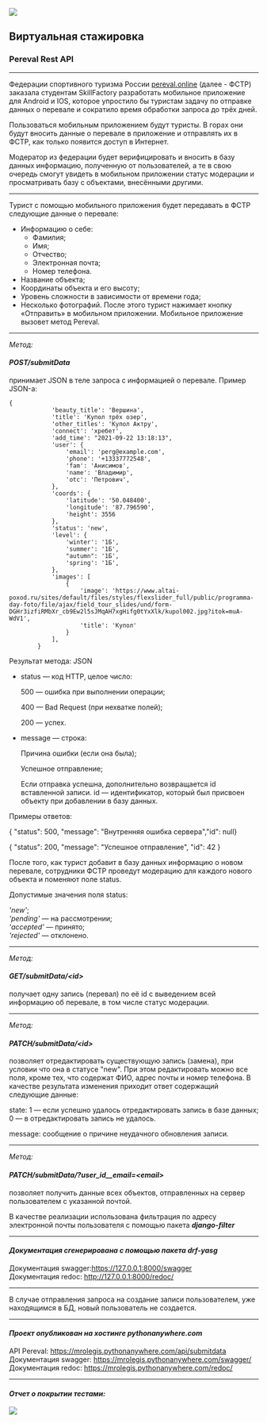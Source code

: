 ![](https://kartinki.pics/uploads/posts/2022-12/1671734665_kartinkin-net-p-kartinki-turizm-dlya-detei-pinterest-56.png)

  Виртуальная стажировка
-
 ### Pereval Rest API

***
Федерации спортивного туризма России  [<u>pereval.online</u>](https://pereval.online/) (далее - ФСТР) заказала 
студентам SkillFactory разработать мобильное приложение для Android и IOS, 
которое упростило бы туристам задачу по отправке данных о перевале и сократило время обработки запроса до трёх дней.

Пользоваться мобильным приложением будут туристы. В горах они будут вносить 
данные о перевале в приложение и отправлять их в ФСТР, как только появится доступ
в Интернет.

Модератор из федерации будет верифицировать и вносить в базу данных информацию,
полученную от пользователей, а те в свою очередь смогут увидеть в мобильном
приложении статус модерации и просматривать базу с объектами, внесёнными другими.
***
Турист с помощью мобильного приложения будет передавать в ФСТР следующие данные о перевале:

* Информацию о себе:
  * Фамилия;
  * Имя;
  * Отчество;
  * Электронная почта;
  * Номер телефона.
* Название объекта;
* Координаты объекта и его высоту;
* Уровень сложности в зависимости от времени года;
* Несколько фотографий.
После этого турист нажимает кнопку «Отправить» в мобильном приложении. Мобильное приложение вызовет метод Pereval.
***
_Метод:_

#### _**POST/submitData**_
принимает JSON в теле запроса с информацией о перевале. Пример JSON-а:

```
{
            'beauty_title': 'Вершина',
            'title': 'Купол трёх озер',
            'other_titles': 'Купол Актру',
            'connect': 'хребет',
            'add_time': "2021-09-22 13:18:13",
            'user': {
                'email': 'perg@example.com',
                'phone': '+13337772548',
                'fam': 'Анисимов',
                'name': 'Владимир',
                'otc': 'Петрович',
            },
            'coords': {
                'latitude': '50.048400',
                'longitude': '87.796590',
                'height': 3556
            },
            'status': 'new',
            'level': {
                'winter': '1Б',
                'summer': '1Б',
                "autumn": '1Б',
                'spring': '1Б',
            },
            'images': [
                {
                    'image': 'https://www.altai-poxod.ru/sites/default/files/styles/flexslider_full/public/programma-day-foto/file/ajax/field_tour_slides/und/form-DGHr3izfiRMbXr_cb9Ew2l5sJMqAH7xgHifg0tYxXlk/kupol002.jpg?itok=muA-WdV1',
                    'title': 'Купол'
                }
            ],
        }
```

Результат метода: JSON

* status — код HTTP, целое число:

  500 — ошибка при выполнении операции;

  400 — Bad Request (при нехватке полей);

  200 — успех.

* message — строка:

  Причина ошибки (если она была);

  Успешное отправление;

  Если отправка успешна, дополнительно возвращается id вставленной записи.
id — идентификатор, который был присвоен объекту при добавлении в базу данных.

Примеры oтветов:

{ "status": 500, "message": "Внутренняя ошибка сервера","id": null}

{ "status": 200, "message": "Успешное отправление", "id": 42 }

После того, как турист добавит в базу данных информацию о новом перевале, сотрудники ФСТР проведут модерацию для каждого нового объекта и поменяют поле status.

Допустимые значения поля status:

_'new'_;  
_'pending'_ — на рассмотрении;  
_'accepted'_ — принято;  
_'rejected'_ — отклонено.
*** 
_Метод:_
#### _**GET/submitData/\<id\>**_
получает одну запись (перевал) по её id с выведением всей информацию об перевале, в том числе статус модерации.
***
_Метод:_
#### _**PATCH/submitData/\<id\>**_

позволяет отредактировать существующую запись (замена), при условии что она в статусе "new". При этом редактировать можно все поля, кроме тех, что содержат ФИО, адрес почты и номер телефона. В качестве результата изменения приходит ответ содержащий следующие данные:

state:
1 — если успешно удалось отредактировать запись в базе данных;
0 — в отредактировать запись не удалось.

message: сообщение о причине неудачного обновления записи.
***
_Метод:_
#### _**PATCH/submitData/?user_id__email=\<email\>**_

позволяет получить данные всех объектов, отправленных на сервер пользователем с указанной почтой.

В качестве реализации использована фильтрация по адресу электронной почты пользователя с помощью пакета _**django-filter**_
***

#### _**Документация сгенерирована с помощью пакета drf-yasg**_

Документация swagger:<u>https://127.0.0.1:8000/swagger</u><br>
Документация redoc: <u>http://127.0.0.1:8000/redoc/</u>
***

В случае отправления запроса на создание записи пользователем, уже находящимся в БД, новый пользователь не создается.

***
#### _**Проект опубликован на хостинге pythonanywhere.com**_

API Pereval: <u>https://mrolegis.pythonanywhere.com/api/submitdata</u><br>
Документация swagger: <u>https://mrolegis.pythonanywhere.com/swagger/</u><br>
Документация redoc: <u>https://mrolegis.pythonanywhere.com/redoc/</u>
***
#### _**Отчет о покрытии тестами:**_

![](https://github.com/oleg-benet/PerevalAPI/blob/submitData/pereval/coverage.jpg?raw=true)


